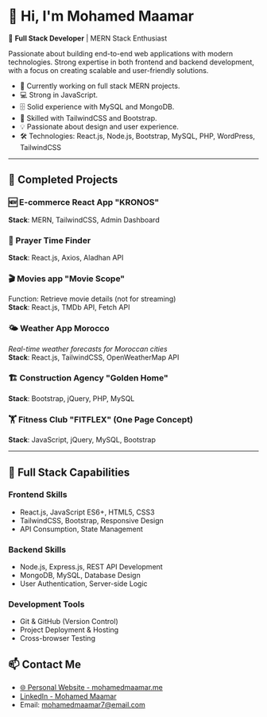 # 👋 Hi, I'm Mohamed Maamar

🚀 **Full Stack Developer** | MERN Stack Enthusiast

Passionate about building end-to-end web applications with modern technologies.
Strong expertise in both frontend and backend development, with a focus on creating scalable and user-friendly solutions.

- 🔭 Currently working on full stack MERN projects.
- 💻 Strong in JavaScript.
- 🗄️ Solid experience with MySQL and MongoDB.
- 🎨 Skilled with TailwindCSS and Bootstrap.
- 💡 Passionate about design and user experience.
- 🛠️ Technologies: React.js, Node.js, Bootstrap, MySQL, PHP, WordPress, TailwindCSS
---

## 🚀 Completed Projects

### 🆕 E-commerce React App "KRONOS"
**Stack**: MERN, TailwindCSS, Admin Dashboard

### 🕌 Prayer Time Finder
**Stack**: React.js, Axios, Aladhan API

### 🎬 Movies app "Movie Scope"  
Function: Retrieve movie details (not for streaming)  
**Stack**: React.js, TMDb API, Fetch API

### 🌤 Weather App Morocco 
*Real-time weather forecasts for Moroccan cities*  
**Stack**: React.js, TailwindCSS, OpenWeatherMap API 

### 🏗 Construction Agency "Golden Home"  
**Stack**: Bootstrap, jQuery, PHP, MySQL

### 🏋️ Fitness Club "FITFLEX" (One Page Concept)  
**Stack**: JavaScript, jQuery, MySQL, Bootstrap

---

## 🔄 Full Stack Capabilities

### **Frontend Skills**
- React.js, JavaScript ES6+, HTML5, CSS3
- TailwindCSS, Bootstrap, Responsive Design
- API Consumption, State Management

### **Backend Skills**  
- Node.js, Express.js, REST API Development
- MongoDB, MySQL, Database Design
- User Authentication, Server-side Logic

### **Development Tools**
- Git & GitHub (Version Control)
- Project Deployment & Hosting
- Cross-browser Testing

## 📫 Contact Me

- [🌐 Personal Website - mohamedmaamar.me](https://mohamedmaamar.me/)
- [LinkedIn - Mohamed Maamar](https://www.linkedin.com/in/maamar-mohamed/)
- Email: mohamedmaamar7@email.com
